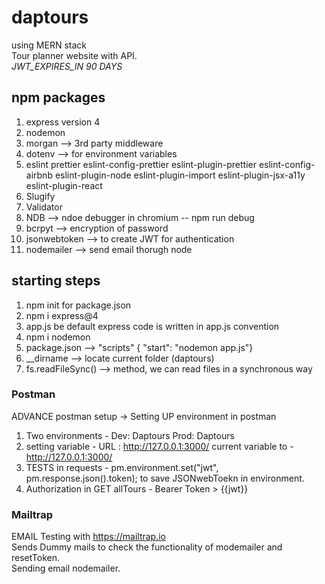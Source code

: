 # daptours

using MERN stack <br>
Tour planner website with API. <br>
_JWT_EXPIRES_IN 90 DAYS_

## npm packages

1. express version 4
2. nodemon
3. morgan --> 3rd party middleware
4. dotenv --> for environment variables
5. eslint
   prettier
   eslint-config-prettier
   eslint-plugin-prettier
   eslint-config-airbnb
   eslint-plugin-node
   eslint-plugin-import
   eslint-plugin-jsx-a11y
   eslint-plugin-react
6. Slugify
7. Validator
8. NDB --> ndoe debugger in chromium -- npm run debug
9. bcrpyt --> encryption of password
10. jsonwebtoken --> to create JWT for authentication
11. nodemailer --> send email thorugh node

## starting steps

1. npm init for package.json
2. npm i express@4
3. app.js be default express code is written in app.js convention
4. npm i nodemon
5. package.json --> "scripts" { "start": "nodemon app.js"}
6. \_\_dirname --> locate current folder (daptours)
7. fs.readFileSync() --> method, we can read files in a synchronous way

### Postman

ADVANCE postman setup ->
Setting UP environment in postman

1. Two environments - Dev: Daptours
   Prod: Daptours
2. setting variable - URL : http://127.0.0.1:3000/
   current variable to - http://127.0.0.1:3000/
3. TESTS in requests - pm.environment.set("jwt", pm.response.json().token);
   to save JSONwebToekn in environment.
4. Authorization in GET allTours - Bearer Token > {{jwt}}

### Mailtrap

EMAIL Testing with https://mailtrap.io <br>
Sends Dummy mails to check the functionality of modemailer and resetToken.<br>
Sending email nodemailer.
